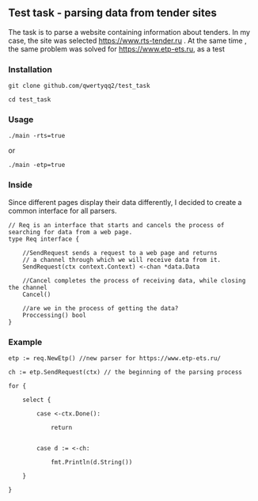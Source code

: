 
## Test task - parsing data from tender sites

The task is to parse a website containing
information about tenders. In my case, the site was selected https://www.rts-tender.ru . At the same time , the same problem was solved for https://www.etp-ets.ru, as a test

### Installation

    git clone github.com/qwertyqq2/test_task
    
    cd test_task


### Usage

    ./main -rts=true

or

    ./main -etp=true

### Inside

Since different pages display their data differently, I decided to create a common interface for all parsers.

    // Req is an interface that starts and cancels the process of searching for data from a web page.
    type Req interface {

        //SendRequest sends a request to a web page and returns
        // a channel through which we will receive data from it.
        SendRequest(ctx context.Context) <-chan *data.Data

        //Cancel completes the process of receiving data, while closing the channel
        Cancel()

        //are we in the process of getting the data?
        Proccessing() bool
    }



### Example

    
    etp := req.NewEtp() //new parser for https://www.etp-ets.ru/
    
    ch := etp.SendRequest(ctx) // the beginning of the parsing process
    
    for {
    
        select {
    
            case <-ctx.Done():
    
                return

    
            case d := <-ch:
    
                fmt.Println(d.String())
    
        }
    
    }

